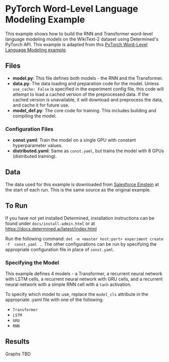 # PyTorch Word-Level Language Modeling Example

This example shows how to build the RNN and Transformer word-level language modeling models
on the WikiText-2 dataset using Determined's PyTorch API. This example is adapted 
from this [PyTorch Word-Level Language Modeling example](https://github.com/pytorch/examples/tree/master/word_language_model).

## Files
* **model.py**: This file defines both models - the RNN and the Transformer.
* **data.py**: The data loading and preparation code for the model. Unless `use_cache: False` is specified in the experiment config file, this code will attempt to load a cached version of the preprocessed data. If the cached version is unavailable, it will download and preprocess the data, and cache it for future use.
* **model_def.py**: The core code for training. This includes building and compiling the model.

### Configuration Files
* **const.yaml**: Train the model on a single GPU with constant hyperparameter values.
* **distributed.yaml**: Same as `const.yaml`, but trains the model with 8 GPUs (distributed training).

## Data
The data used for this example is downloaded from [Salesforce Einstein](https://www.salesforce.com/products/einstein/ai-research/the-wikitext-dependency-language-modeling-dataset/) at the start of each run. This is the same source as the original example.

## To Run
If you have not yet installed Determined, installation instructions can be found
under `docs/install-admin.html` or at https://docs.determined.ai/latest/index.html

Run the following command: `det -m <master host:port> experiment create -f 
const.yaml .`. The other configurations can be run by specifying the appropriate 
configuration file in place of `const.yaml`.

### Specifying the Model
This example defines 4 models - a Transformer, a recurrent neural network with LSTM cells,
a recurrent neural network with GRU cells, and a recurrent neural network with a simple RNN cell with a `tanh` activation.

To specify which model to use, replace the `model_cls` attribute in the appropriate .yaml file with one of the following:
* `Transformer`
* `LSTM`
* `GRU`
* `RNN`

## Results
Graphs TBD
<!-- Note: The purpose of these graphs is to show a Unets model running in Determined 
for a set number of epochs, demonstrating the acceleration of model training time 
achieved with Determined’s distributed training.

![Single GPU vs. Distributed Training with Determined AI](Cumulative_Batches.png)
![Single GPU vs. Distributed Training Validation Accuracy](Validation_Accuracy.png) -->